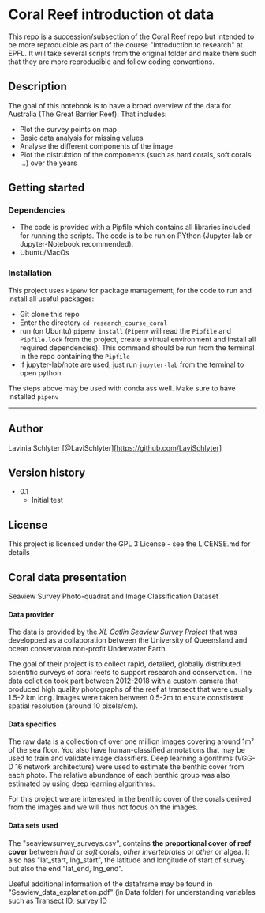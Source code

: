 # Coral Reef introduction ot data 

This repo is a succession/subsection of the Coral Reef repo but intended to be more reproducible as part of the course "Introduction to research" at EPFL. It will take several scripts from the original folder and make them such that they are more reproducible and follow coding conventions.


## Description

The goal of this notebook is to have a broad overview of the data for Australia (The Great Barrier Reef). That includes:
- Plot the survey points on map
- Basic data analysis for missing values
- Analyse the different components of the image
- Plot the distrubtion of the components (such as hard corals, soft corals ...) over the years 

## Getting started

### Dependencies

* The code is provided with a Pipfile which contains all libraries included for running the scripts. The code is to be run on PYthon (Jupyter-lab or Jupyter-Notebook recommended). 
* Ubuntu/MacOs

### Installation

This project uses `Pipenv` for package management; for the code to run and install all useful packages:
- Git clone this repo
- Enter the  directory `cd research_course_coral`
- run (on Ubuntu) `pipenv install` (`Pipenv` will read the `Pipfile` and `Pipfile.lock` from the project, create a virtual environment and install all required dependencies). This command should be run from the terminal in the repo containing the `Pipfile`
- If jupyter-lab/note are used, just run `jupyter-lab` from the terminal to open python

The steps above may be used with conda ass well. Make sure to have installed `pipenv`

---

## Author
Lavinia Schlyter
[@LaviSchlyter][https://github.com/LaviSchlyter]

## Version history
* 0.1
	* Initial test

## License

This project is licensed under the GPL 3 License - see the LICENSE.md for details


## Coral data presentation 

Seaview Survey Photo-quadrat and Image Classification Dataset 

#### Data provider
The data is provided by the _XL Catlin Seaview Survey Project_ that was developped as a collaboration between the University of Queensland and ocean conservaton non-profit Underwater Earth.


The goal of their project is to collect rapid, detailed, globally distributed scientific surveys of coral reefs to support research and conservation.
The data colletion took part between 2012-2018 with a custom camera that produced high quality photographs of the reef at transect that were usually 1.5-2 km long. Images were taken between 0.5-2m to ensure constistent spatial resolution (around 10 pixels/cm).

#### Data specifics
The raw data is a collection of over one million images covering around 1m² of the sea floor. You also have human-classified annotations that may be used to train and validate image classifiers.
Deep learning algorithms (VGG-D 16 network architecture) were used to estimate the benthic cover from each photo. The relative abundance of each benthic group was also estimated by using deep learning algorithms.

For this project we are interested in the benthic cover of the corals derived from the images and we will thus not focus on the images. 

#### Data sets used
The "seaviewsurvey_surveys.csv", contains **the proportional cover of reef cover** between _hard_ or _soft_ corals, _other invertebrates_ or _other_ or algea. 
It also has "lat_start, lng_start", the latitude and longitude of start of survey but also the end "lat_end, lng_end". 

Useful additional information of the dataframe may be found in "Seaview_data_explanation.pdf" (in Data folder) for understanding variables such as Transect ID, survey ID

